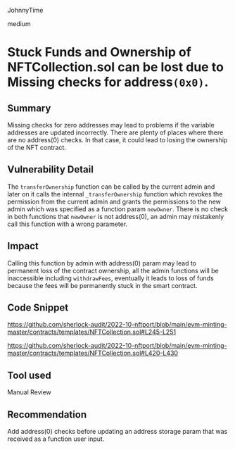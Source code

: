 JohnnyTime

medium

# Stuck Funds and Ownership of NFTCollection.sol can be lost due to Missing checks for address`(0x0)`.

## Summary
Missing checks for zero addresses may lead to problems if the variable addresses are updated incorrectly.
There are plenty of places where there are no address(0) checks.
In that case, it could lead to losing the ownership of the NFT contract.

## Vulnerability Detail
The `transferOwnership` function can be called by the current admin and later on it calls the internal `_transferOwnership` function which revokes the permission from the current admin and grants the permissions to the new admin which was specified as a function param `newOwner`. 
There is no check in both functions that `newOwner` is not address(0), an admin may mistakenly call this function with a wrong parameter.

## Impact
Calling this function by admin with address(0) param may lead to permanent loss of the contract ownership, all the admin functions will be inaccessible including `withdrawFees`, eventually it leads to loss of funds because the fees will be permanently stuck in the smart contract.

## Code Snippet
https://github.com/sherlock-audit/2022-10-nftport/blob/main/evm-minting-master/contracts/templates/NFTCollection.sol#L245-L251

https://github.com/sherlock-audit/2022-10-nftport/blob/main/evm-minting-master/contracts/templates/NFTCollection.sol#L420-L430

## Tool used
Manual Review

## Recommendation
Add address(0) checks before updating an address storage param that was received as a function user input.
